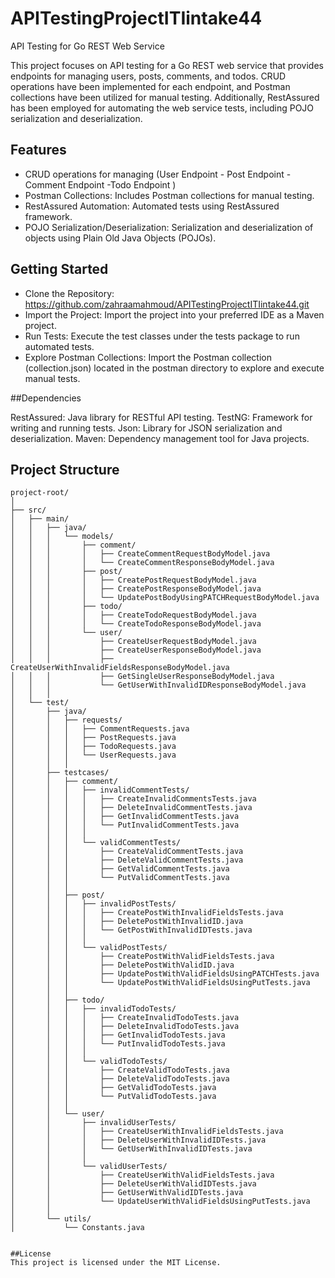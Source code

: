 # APITestingProjectITIintake44

API Testing for Go REST Web Service

This project focuses on API testing for a Go REST web service that provides endpoints for managing users, posts, comments, and todos. CRUD operations have been implemented for each endpoint, and Postman collections have been utilized for manual testing. Additionally, RestAssured has been employed for automating the web service tests, including POJO serialization and deserialization.

## Features

- CRUD operations for managing (User Endpoint - Post Endpoint - Comment Endpoint -Todo Endpoint )
- Postman Collections: Includes Postman collections for manual testing.
- RestAssured Automation: Automated tests using RestAssured framework.
- POJO Serialization/Deserialization: Serialization and deserialization of objects using Plain Old Java Objects (POJOs).
  
##  Getting Started
- Clone the Repository:
        https://github.com/zahraamahmoud/APITestingProjectITIintake44.git
- Import the Project:
        Import the project into your preferred IDE as a Maven project.
- Run Tests:
        Execute the test classes under the tests package to run automated tests.
- Explore Postman Collections:
        Import the Postman collection (collection.json) located in the postman directory to explore and execute manual tests.

##Dependencies

RestAssured: Java library for RESTful API testing.
TestNG: Framework for writing and running tests.
Json: Library for JSON serialization and deserialization.
Maven: Dependency management tool for Java projects.

## Project Structure

```plaintext
project-root/
│
├── src/
│   ├── main/
│   │   ├── java/
│   │   │   └── models/
│   │   │       ├── comment/
│   │   │       │   ├── CreateCommentRequestBodyModel.java
│   │   │       │   └── CreateCommentResponseBodyModel.java
│   │   │       ├── post/
│   │   │       │   ├── CreatePostRequestBodyModel.java
│   │   │       │   ├── CreatePostResponseBodyModel.java
│   │   │       │   └── UpdatePostBodyUsingPATCHRequestBodyModel.java
│   │   │       ├── todo/
│   │   │       │   ├── CreateTodoRequestBodyModel.java
│   │   │       │   └── CreateTodoResponseBodyModel.java
│   │   │       └── user/
│   │   │           ├── CreateUserRequestBodyModel.java
│   │   │           ├── CreateUserResponseBodyModel.java
│   │   │           ├── CreateUserWithInvalidFieldsResponseBodyModel.java
│   │   │           ├── GetSingleUserResponseBodyModel.java
│   │   │           └── GetUserWithInvalidIDResponseBodyModel.java
│   │   │
│   └── test/
│       ├── java/
│       │   ├── requests/
│       │   │   ├── CommentRequests.java
│       │   │   ├── PostRequests.java
│       │   │   ├── TodoRequests.java
│       │   │   └── UserRequests.java
│       │   │
│       ├── testcases/
│       │   ├── comment/
│       │   │   ├── invalidCommentTests/
│       │   │   │   ├── CreateInvalidCommentsTests.java
│       │   │   │   ├── DeleteInvalidCommentTests.java
│       │   │   │   ├── GetInvalidCommentTests.java
│       │   │   │   └── PutInvalidCommentTests.java
│       │   │   │
│       │   │   └── validCommentTests/
│       │   │       ├── CreateValidCommentTests.java
│       │   │       ├── DeleteValidCommentTests.java
│       │   │       ├── GetValidCommentTests.java
│       │   │       └── PutValidCommentTests.java
│       │   │
│       │   ├── post/
│       │   │   ├── invalidPostTests/
│       │   │   │   ├── CreatePostWithInvalidFieldsTests.java
│       │   │   │   ├── DeletePostWithInvalidID.java
│       │   │   │   └── GetPostWithInvalidIDTests.java
│       │   │   │
│       │   │   └── validPostTests/
│       │   │       ├── CreatePostWithValidFieldsTests.java
│       │   │       ├── DeletePostWithValidID.java
│       │   │       ├── UpdatePostWithValidFieldsUsingPATCHTests.java
│       │   │       └── UpdatePostWithValidFieldsUsingPutTests.java
│       │   │
│       │   ├── todo/
│       │   │   ├── invalidTodoTests/
│       │   │   │   ├── CreateInvalidTodoTests.java
│       │   │   │   ├── DeleteInvalidTodoTests.java
│       │   │   │   ├── GetInvalidTodoTests.java
│       │   │   │   └── PutInvalidTodoTests.java
│       │   │   │
│       │   │   └── validTodoTests/
│       │   │       ├── CreateValidTodoTests.java
│       │   │       ├── DeleteValidTodoTests.java
│       │   │       ├── GetValidTodoTests.java
│       │   │       └── PutValidTodoTests.java
│       │   │
│       │   └── user/
│       │       ├── invalidUserTests/
│       │       │   ├── CreateUserWithInvalidFieldsTests.java
│       │       │   ├── DeleteUserWithInvalidIDTests.java
│       │       │   └── GetUserWithInvalidIDTests.java
│       │       │
│       │       └── validUserTests/
│       │           ├── CreateUserWithValidFieldsTests.java
│       │           ├── DeleteUserWithValidIDTests.java
│       │           ├── GetUserWithValidIDTests.java
│       │           └── UpdateUserWithValidFieldsUsingPutTests.java
│       │
│       └── utils/
│           └── Constants.java


##License
This project is licensed under the MIT License.
